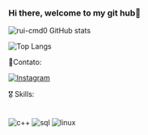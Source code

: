  ### Hi there, welcome to my git hub👋

![rui-cmd0 GitHub stats](https://github-readme-stats.vercel.app/api?username=rui-cmd0&show_icons=true&theme=transparent )

![Top Langs](https://github-readme-stats.vercel.app/api/top-langs/?username=rui-cmd0&hide_progress=true)



📱Contato:

[![Instagram](https://img.shields.io/badge/Instagram-E4405F?style=for-the-badge&logo=instagram&logoColor=white)](https://www.instagram.com/edu.cpp/)


🎖️ Skills:
<div style="display: inline_block"><br/>
    <img align="center"alt="c++"src="https://img.shields.io/badge/C%2B%2B-00599C?style=for-the-badge&logo=c%2B%2B&logoColor=white">
     <img align="center"alt="sql"src="https://img.shields.io/badge/PostgreSQL-316192?style=for-the-badge&logo=postgresql&logoColor=white">
   <img align="center"alt="linux"src=	"https://img.shields.io/badge/Linux-FCC624?style=for-the-badge&logo=linux&logoColor=black">
</div>




          
